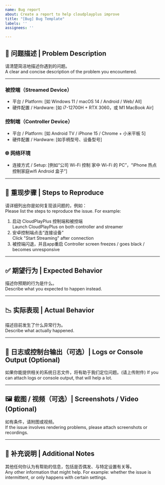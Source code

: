```yaml
---
name: Bug report
about: Create a report to help cloudplayplus improve
title: "[Bug] Bug Template"
labels: ''
assignees: ''

---
```


## 🐞 问题描述 | Problem Description

请清楚简洁地描述你遇到的问题。  
A clear and concise description of the problem you encountered.

---

### 被控端（Streamed Device）  
- 平台 / Platform: [如 Windows 11 / macOS 14 / Android / Web/ All]  
- 硬件配置 / Hardware: [如 i7-12700H + RTX 3060，或 M1 MacBook Air]  

### 控制端（Controller Device）  
- 平台 / Platform: [如 Android TV / iPhone 15 / Chrome + 小米平板 5]  
- 硬件配置 / Hardware: [如手柄型号、设备型号]

### 🌐 网络环境  
- 连接方式 / Setup: [例如“公司 Wi-Fi 控制 家中 Wi-Fi 的 PC”，“iPhone 热点控制家庭wifi Android 盒子”]  

---

## 🔁 重现步骤 | Steps to Reproduce

请详细列出你是如何复现该问题的，例如：  
Please list the steps to reproduce the issue. For example:

1. 启动 CloudPlayPlus 控制端和被控端  
   Launch CloudPlayPlus on both controller and streamer  
2. 安卓控制端点击“连接设备”  
   Click "Start Streaming" after connection  
3. 被控端闪退，并且app重启
   Controller screen freezes / goes black / becomes unresponsive

---

## ✅ 期望行为 | Expected Behavior

描述你预期的行为是什么。  
Describe what you expected to happen instead.

---

## 📉 实际表现 | Actual Behavior

描述目前发生了什么异常行为。  
Describe what actually happened.

---

## 📄 日志或控制台输出（可选）| Logs or Console Output (Optional)

如果你能提供相关的系统日志文件，将有助于我们定位问题。(请上传附件) 
If you can attach logs or console output, that will help a lot.

---

## 🖼️ 截图 / 视频（可选）| Screenshots / Video (Optional)

如有条件，请附图或视频。  
If the issue involves rendering problems, please attach screenshots or recordings.

---

## 📝 补充说明 | Additional Notes

其他任何你认为有帮助的信息，包括是否偶发、与特定设置有关等。  
Any other information that might help. For example: whether the issue is intermittent, or only happens with certain settings.
